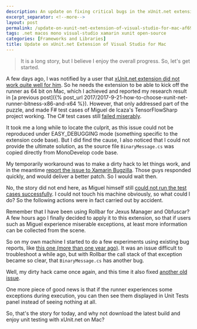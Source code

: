 ```yaml
---
description: An update on fixing critical bugs in the xUnit.net extension for Visual Studio for Mac, including Rollbar integration for better issue tracking and improved test case execution for C# and F# projects.
excerpt_separator: <!--more-->
layout: post
permalink: /update-on-xunit-net-extension-of-visual-studio-for-mac-af69457e3441
tags: .net macos mono visual-studio xamarin xunit open-source
categories: [Frameworks and Libraries]
title: Update on xUnit.net Extension of Visual Studio for Mac
---
```

> It is a long story, but I believe I enjoy the overall progress. So, let's get started.

A few days ago, I was notified by a user that [xUnit.net extension did not work quite well for him](https://github.com/xunit/xamarinstudio.xunit/issues/71). So he needs the extension to be able to kick off the runner as 64 bit on Mac, which I achieved and reported my research result in [a previous post]({% post_url 2017/2017-9-21-how-to-choose-xunit-net-runner-bitness-x86-and-x64 %}). However, that only addressed part of the puzzle, and made F# test cases of Miguel de Icaza's TensorFlowSharp project working. The C# test cases still [failed miserably](https://github.com/xunit/xamarinstudio.xunit/issues/72).

It took me a long while to locate the culprit, as this issue could not be reproduced under EASY_DEBUGGING mode (something specific to the extension code base). But I did find the cause, I also noticed that I could not provide the ultimate solution, as the source file `BinaryMessage.cs` was copied directly from MonoDevelop code base.

My temporarily workaround was to make a dirty hack to let things work, and in the meantime [report the issue to Xamarin Bugzilla](https://bugzilla.xamarin.com/show_bug.cgi?id=59805). Those guys responded quickly, and would deliver a better patch. So I would wait then.

No, the story did not end here, as Miguel himself still [could not run the test cases successfully](https://github.com/migueldeicaza/TensorFlowSharp/issues/143). I could not touch his machine obviously, so what could I do? So the following actions were in fact carried out by accident.

<!--more-->

Remember that I have been using Rollbar for Jexus Manager and Obfuscar? A few hours ago I finally decided to apply it to this extension, so that if users such as Miguel experience miserable exceptions, at least more information can be collected from the scene.

So on my own machine I started to do a few experiments using existing bug reports, like [this one (more than one year ago)](https://github.com/xunit/xamarinstudio.xunit/issues/38). It was an issue difficult to troubleshoot a while ago, but with Rollbar the call stack of that exception became so clear, that `BinaryMessage.cs` has another bug.

Well, my dirty hack came once again, and this time it also fixed [another old issue](https://github.com/xunit/xamarinstudio.xunit/issues/48).

One more piece of good news is that if the runner experiences some exceptions during execution, you can then see them displayed in Unit Tests panel instead of seeing nothing at all.

So, that's the story for today, and why not download the latest build and enjoy unit testing with xUnit.net on Mac?
